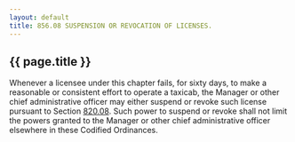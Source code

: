 ```yaml
---
layout: default 
title: 856.08 SUSPENSION OR REVOCATION OF LICENSES.
---
```


{{ page.title }}
----------------

Whenever a licensee under this chapter fails, for sixty days, to make a
reasonable or consistent effort to operate a taxicab, the Manager or
other chief administrative officer may either suspend or revoke such
license pursuant to Section [820.08](39af5aa4.html). Such power to
suspend or revoke shall not limit the powers granted to the Manager or
other chief administrative officer elsewhere in these Codified
Ordinances.
